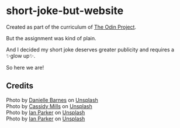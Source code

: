 # short-joke-but-website

Created as part of the curriculum of [The Odin Project](https://www.theodinproject.com/lessons/foundations-landing-page). 

But the assignment was kind of plain. 

And I decided my short joke deserves greater publicity and requires a ✨glow up✨. 

So here we are! 

## Credits
Photo by <a href="https://unsplash.com/@ghost_cat?utm_source=unsplash&utm_medium=referral&utm_content=creditCopyText">Danielle Barnes</a> on <a href="https://unsplash.com/images/animals/penguin?utm_source=unsplash&utm_medium=referral&utm_content=creditCopyText">Unsplash</a><br>
Photo by <a href="https://unsplash.com/ko/@itscassy_wassy?utm_source=unsplash&utm_medium=referral&utm_content=creditCopyText">Cassidy Mills</a> on <a href="https://unsplash.com/images/animals/penguin?utm_source=unsplash&utm_medium=referral&utm_content=creditCopyText">Unsplash</a><br>
Photo by <a href="https://unsplash.com/@evanescentlight?utm_source=unsplash&utm_medium=referral&utm_content=creditCopyText">Ian Parker</a> on <a href="https://unsplash.com/images/animals/penguin?utm_source=unsplash&utm_medium=referral&utm_content=creditCopyText">Unsplash</a><br>
Photo by <a href="https://unsplash.com/@evanescentlight?utm_source=unsplash&utm_medium=referral&utm_content=creditCopyText">Ian Parker</a> on <a href="https://unsplash.com/images/animals/penguin?utm_source=unsplash&utm_medium=referral&utm_content=creditCopyText">Unsplash</a><br>
